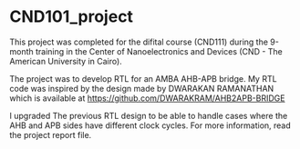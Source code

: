 # CND101_project

This project was completed for the difital course (CND111) during the 9-month training in the Center of Nanoelectronics and Devices (CND - The American University in Cairo).

The project was to develop RTL for an AMBA AHB-APB bridge. My RTL code was inspired by the design made by DWARAKAN RAMANATHAN which is available at https://github.com/DWARAKRAM/AHB2APB-BRIDGE 

I upgraded The previous RTL design to be able to handle cases where the AHB and APB sides have different clock cycles.
For more information, read the project report file.
